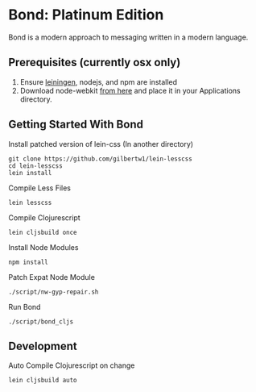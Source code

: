 # Bond: Platinum Edition

Bond is a modern approach to messaging written in a modern language.

## Prerequisites (currently osx only)

1. Ensure [leiningen](http://leiningen.org/), nodejs, and npm are installed
2. Download node-webkit [from here](https://github.com/rogerwang/node-webkit#downloads) and place it in your Applications directory.

## Getting Started With Bond

Install patched version of lein-css (In another directory)

    git clone https://github.com/gilbertw1/lein-lesscss
    cd lein-lesscss
    lein install

Compile Less Files

    lein lesscss

Compile Clojurescript

    lein cljsbuild once

Install Node Modules

    npm install

Patch Expat Node Module

    ./script/nw-gyp-repair.sh

Run Bond

    ./script/bond_cljs


## Development

Auto Compile Clojurescript on change

    lein cljsbuild auto
